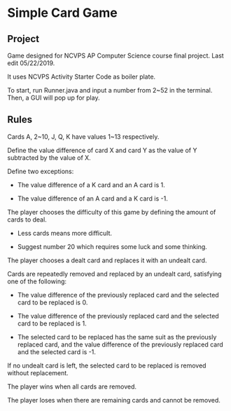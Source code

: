 # Simple Card Game

## Project

Game designed for NCVPS AP Computer Science course final project. Last edit 05/22/2019.

It uses NCVPS Activity Starter Code as boiler plate.

To start, run Runner.java and input a number from 2\~52 in the terminal. Then, a GUI will pop up for play.

## Rules

Cards A, 2\~10, J, Q, K have values 1\~13 respectively.

Define the value difference of card X and card Y as the value of Y subtracted by the value of X.

Define two exceptions:

- The value difference of a K card and an A card is 1.

- The value difference of an A card and a K card is -1.

The player chooses the difficulty of this game by defining the amount of cards to deal.

- Less cards means more difficult.

- Suggest number 20 which requires some luck and some thinking.

The player chooses a dealt card and replaces it with an undealt card.

Cards are repeatedly removed and replaced by an undealt card, satisfying one of the following:

- The value difference of the previously replaced card and the selected card to be replaced is 0.

- The value difference of the previously replaced card and the selected card to be replaced is 1.

- The selected card to be replaced has the same suit as the previously replaced card,
  and the value difference of the previously replaced card and the selected card is -1.

If no undealt card is left, the selected card to be replaced is removed without replacement.

The player wins when all cards are removed.

The player loses when there are remaining cards and cannot be removed.